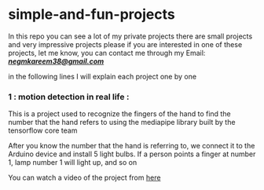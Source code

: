 # simple-and-fun-projects


In this repo you can see a lot of my private projects there are small projects and very impressive projects 
please if you are interested in one of these projects, let me know, you can contact me through my Email: ***negmkareem38@gmail.com***

in the following lines I will explain each project one by one 


 ### 1 : motion detection in real life :
 
 This is a project used to recognize the fingers of the hand to find the number that the hand refers to using the mediapipe library built by the tensorflow core team

After you know the number that the hand is referring to, we connect it to the Arduino device and install 5 light bulbs.
If a person points a finger at number 1, lamp number 1 will light up, and so on

You can watch a video of the project from [here](https://www.linkedin.com/feed/update/urn:li:activity:6791773425556840448/)
